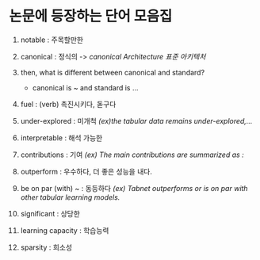# 논문에 등장하는 단어 모음집

01. notable : 주목할만한
02. canonical : 정식의 -> _canonical Architecture 표준 아키텍처_
03. then, what is different between canonical and standard?
    - canonical is ~ and standard is ...
   
04. fuel : (verb) 촉진시키다, 돋구다
05. under-explored : 미개척 _(ex)the tabular data remains under-explored,..._
06. interpretable : 해석 가능한
07. contributions : 기여 _(ex) The main contributions are summarized as :_ 
08. outperform : 우수하다, 더 좋은 성능을 내다.
09. be on par (with) ~ : 동등하다 _(ex) Tabnet outperforms or is on par with other tabular learning models._
10. significant : 상당한
11. learning capacity : 학습능력
12. sparsity : 희소성
